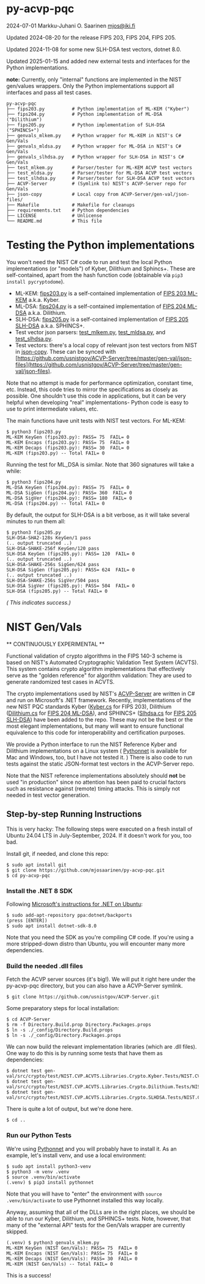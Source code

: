 #   py-acvp-pqc

2024-07-01  Markku-Juhani O. Saarinen  mjos@iki.fi

Updated 2024-08-20 for the release FIPS 203, FIPS 204, FIPS 205.

Updated 2024-11-08 for some new SLH-DSA test vectors, dotnet 8.0.

Updated 2025-01-15 and added new external tests and interfaces for the Python implementations.

**note:** Currently, only "internal" functions are implemented in the NIST gen/values wrappers. Only the Python implementations support all interfaces and pass all test cases.

```
py-acvp-pqc
├── fips203.py          # Python implementation of ML-KEM ("Kyber")
├── fips204.py          # Python implementation of ML-DSA ("Dilithium")
├── fips205.py          # Python implementation of SLH-DSA ("SPHINCS+")
├── genvals_mlkem.py    # Python wrapper for ML-KEM in NIST's C# Gen/Vals
├── genvals_mldsa.py    # Python wrapper for ML-DSA in NIST's C# Gen/Vals
├── genvals_slhdsa.py   # Python wrapper for SLH-DSA in NIST's C# Gen/Vals
├── test_mlkem.py       # Parser/tester for ML-KEM ACVP test vectors
├── test_mldsa.py       # Parser/tester for ML-DSA ACVP test vectors
├── test_slhdsa.py      # Parser/tester for SLH-DSA ACVP test vectors
├── ACVP-Server         # (Symlink to) NIST's ACVP-Server repo for Gen/Vals
├── json-copy           # Local copy from ACVP-Server/gen-val/json-files/
├── Makefile            # Makefile for cleanups
├── requirements.txt    # Python dependencies
├── LICENSE             # Unlicense
└── README.md           # This file
```

#   Testing the Python implementations

You won't need the NIST C# code to run and test the local Python implementations (or "models") of Kyber, Dilithium and Sphincs+. These are self-contained, apart from the hash function code (obtainable via `pip3 install pycryptodome`).

*   ML-KEM: [fips203.py](fips203.py) is a self-contained implementation of [FIPS 203 ML-KEM](https://doi.org/10.6028/NIST.FIPS.203) a.k.a. Kyber.
*   ML-DSA: [fips204.py](fips204.py) is a self-contained implementation of [FIPS 204 ML-DSA](https://doi.org/10.6028/NIST.FIPS.204) a.k.a. Dilithium.
*   SLH-DSA: [fips205.py](fips205.py) is a self-contained implementation of [FIPS 205 SLH-DSA](https://doi.org/10.6028/NIST.FIPS.205) a.k.a. SPHINCS+.
*   Test vector json parsers: [test_mlkem.py](test_mlkem.py), [test_mldsa.py](test_mldsa.py), and [test_slhdsa.py](test_slhdsa.py).
*   Test vectors: there's a local copy of relevant json test vectors from NIST in [json-copy](json-copy). These can be synced with [https://github.com/usnistgov/ACVP-Server/tree/master/gen-val/json-files](https://github.com/usnistgov/ACVP-Server/tree/master/gen-val/json-files).

Note that no attempt is made for performance optimization, constant time, etc. Instead, this code tries to mirror the specifications as closely as possible. One shouldn't use this code in applications, but it can be very helpful when developing "real" implementations- Python code is easy to use to print intermediate  values, etc.

The main functions have unit tests with NIST test vectors. For ML-KEM:

```
$ python3 fips203.py
ML-KEM KeyGen (fips203.py): PASS= 75  FAIL= 0
ML-KEM Encaps (fips203.py): PASS= 75  FAIL= 0
ML-KEM Decaps (fips203.py): PASS= 30  FAIL= 0
ML-KEM (fips203.py) -- Total FAIL= 0
```

Running the test for ML_DSA is similar. Note that 360 signatures will take a while:
```
$ python3 fips204.py
ML-DSA KeyGen (fips204.py): PASS= 75  FAIL= 0
ML-DSA SigGen (fips204.py): PASS= 360  FAIL= 0
ML-DSA SigVer (fips204.py): PASS= 180  FAIL= 0
ML-DSA (fips204.py) -- Total FAIL= 0
```

By default, the output for SLH-DSA is a bit verbose, as it will take several minutes to run them all:

```
$ python3 fips205.py
SLH-DSA-SHA2-128s KeyGen/1 pass
(.. output truncated ..)
SLH-DSA-SHAKE-256f KeyGen/120 pass
SLH-DSA KeyGen (fips205.py): PASS= 120  FAIL= 0
(.. output truncated ..)
SLH-DSA-SHAKE-256s SigGen/624 pass
SLH-DSA SigGen (fips205.py): PASS= 624  FAIL= 0
(.. output truncated ..)
SLH-DSA-SHAKE-256s SigVer/504 pass
SLH-DSA SigVer (fips205.py): PASS= 504  FAIL= 0
SLH-DSA (fips205.py) -- Total FAIL= 0
```
_( This indicates success.)_

#   NIST Gen/Vals

** CONTINUOUSLY EXPERIMENTAL **

Functional validation of crypto algorithms in the FIPS 140-3 scheme is based on NIST's Automated Cryptographic Validation Test System (ACVTS). This system contains crypto algorithm implementations that effectively serve as the "golden reference" for algorithm validation: They are used to generate randomized test cases in ACVTS.

The crypto implementations used by NIST's [ACVP-Server](https://github.com/usnistgov/ACVP-Server) are written in C# and run on Microsoft's .NET framework. Recently, implementations of the new NIST PQC standards
Kyber ([Kyber.cs](https://github.com/usnistgov/ACVP-Server/blob/master/gen-val/src/crypto/src/NIST.CVP.ACVTS.Libraries.Crypto/Kyber/Kyber.cs) for FIPS 203),
Dilithium ([Dilithium.cs](https://github.com/usnistgov/ACVP-Server/blob/master/gen-val/src/crypto/src/NIST.CVP.ACVTS.Libraries.Crypto/Dilithium/Dilithium.cs) for [FIPS 204 ML-DSA](https://doi.org/10.6028/NIST.FIPS.204)), and
SPHINCS+ ([Slhdsa.cs](https://github.com/usnistgov/ACVP-Server/blob/master/gen-val/src/crypto/src/NIST.CVP.ACVTS.Libraries.Crypto/SLHDSA/Slhdsa.cs) for [FIPS 205 SLH-DSA](https://doi.org/10.6028/NIST.FIPS.205)) have been added to the repo. These may not be the best or the most elegant implementations, but many will want to ensure functional equivalence to this code for interoperability and certification purposes.

We provide a Python interface to run the NIST Reference Kyber and Dilithium implementations on a Linux system ( [Pythonnet](http://pythonnet.github.io/) is available for Mac and Windows, too, but I have not tested it. ) There is also code to run tests against the static JSON-format test vectors in the ACVP-Server repo.

Note that the NIST reference implementations absolutely should **not** be used "in production" since no attention has been paid to crucial factors such as resistance against (remote) timing attacks. This is simply not needed in test vector generation.


##  Step-by-step Running Instructions

This is very hacky: The following steps were executed on a fresh install of Ubuntu 24.04 LTS in July-September, 2024. If it doesn't work for you, too bad.

Install git, if needed, and clone this repo:
```
$ sudo apt install git
$ git clone https://github.com/mjosaarinen/py-acvp-pqc.git
$ cd py-acvp-pqc
```

### Install the .NET 8 SDK

Following [Microsoft's instructions for .NET on Ubuntu](https://learn.microsoft.com/en-us/dotnet/core/install/linux-ubuntu):
```console
$ sudo add-apt-repository ppa:dotnet/backports
(press [ENTER])
$ sudo apt install dotnet-sdk-8.0
```
Note that you need the SDK as you're compiling C# code. If you're using a more stripped-down distro than Ubuntu, you will encounter many more dependencies.

### Build the needed .dll files

Fetch the ACVP server sources (it's big!). We will put it right here under the py-acvp-pqc directory, but you can also have a ACVP-Server symlink.
```console
$ git clone https://github.com/usnistgov/ACVP-Server.git
```
Some preparatory steps for local installation:
```console
$ cd ACVP-Server
$ rm -f Directory.Build.prop Directory.Packages.props
$ ln -s ./_config/Directory.Build.props
$ ln -s ./_config/Directory.Packages.props
```

We can now build the relevant implementation libraries (which are .dll files). One way to do this is by running some tests that have them as dependencies:

```console
$ dotnet test gen-val/src/crypto/test/NIST.CVP.ACVTS.Libraries.Crypto.Kyber.Tests/NIST.CVP.ACVTS.Libraries.Crypto.Kyber.Tests.csproj
$ dotnet test gen-val/src/crypto/test/NIST.CVP.ACVTS.Libraries.Crypto.Dilithium.Tests/NIST.CVP.ACVTS.Libraries.Crypto.Dilithium.Tests.csproj
$ dotnet test gen-val/src/crypto/test/NIST.CVP.ACVTS.Libraries.Crypto.SLHDSA.Tests/NIST.CVP.ACVTS.Libraries.Crypto.SLHDSA.Tests.csproj
```

There is quite a lot of output, but we're done here.
```
$ cd ..
```

### Run our Python Tests

We're using [Pythonnet](http://pythonnet.github.io/) and you will probably have to install it. As an example, let's install venv, and use a local environment:

```console
$ sudo apt install python3-venv
$ python3 -m venv .venv
$ source .venv/bin/activate
(.venv) $ pip3 install pythonnet
```

Note that you will have to "enter" the environment with `source .venv/bin/activate` to use Pythonnet installed this way locally.

Anyway, assuming that all of the DLLs are in the right places, we should be able to run our Kyber, Dilithium, and SPHINCS+ tests. Note, however, that many of the "external API" tests for the Gen/Vals wrapper are currently skipped.
```
(.venv) $ python3 genvals_mlkem.py
ML-KEM KeyGen (NIST Gen/Vals): PASS= 75  FAIL= 0
ML-KEM Encaps (NIST Gen/Vals): PASS= 75  FAIL= 0
ML-KEM Decaps (NIST Gen/Vals): PASS= 30  FAIL= 0
ML-KEM (NIST Gen/Vals) -- Total FAIL= 0
```

This is a success!

